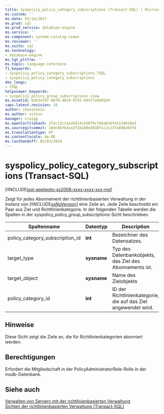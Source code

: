 ```yaml
---
title: Syspolicy_policy_category_subscriptions (Transact-SQL) | Microsoft Docs
ms.custom: ''
ms.date: 03/14/2017
ms.prod: sql
ms.prod_service: database-engine
ms.service: ''
ms.component: system-catalog-views
ms.reviewer: ''
ms.suite: sql
ms.technology:
- database-engine
ms.tgt_pltfrm: ''
ms.topic: language-reference
f1_keywords:
- syspolicy_policy_category_subscriptions_TSQL
- syspolicy_policy_category_subscriptions
dev_langs:
- TSQL
helpviewer_keywords:
- syspolicy_policy_group_subscriptions view
ms.assetid: b3b3a7d7-0b78-46c0-9755-045f7a5692b9
caps.latest.revision: 16
author: stevestein
ms.author: sstein
manager: craigg
ms.openlocfilehash: 2fac13c1a1da914c658f9c7b6a01bfa5124810ed
ms.sourcegitcommit: 2ddc0bfb3ce2f2b160e3638f1c2c237a898263f4
ms.translationtype: HT
ms.contentlocale: de-DE
ms.lasthandoff: 05/03/2018
---
```

# <a name="syspolicypolicycategorysubscriptions-transact-sql"></a>syspolicy_policy_category_subscriptions (Transact-SQL)
[!INCLUDE[tsql-appliesto-ss2008-xxxx-xxxx-xxx-md](../../includes/tsql-appliesto-ss2008-xxxx-xxxx-xxx-md.md)]

  Zeigt für jedes Abonnement der richtlinienbasierten Verwaltung in der Instanz von [!INCLUDE[ssNoVersion](../../includes/ssnoversion-md.md)] eine Zeile an. Jede Zeile beschreibt ein Paar aus Ziel und Richtlinienkategorie. In der folgenden Tabelle werden die Spalten in der syspolicy_policy_group_subscriptions-Sicht beschrieben.  
  
|Spaltenname|Datentyp|Description|  
|-----------------|---------------|-----------------|  
|policy_category_subscription_id|**int**|Bezeichner des Datensatzes.|  
|target_type|**sysname**|Typ des Datenbankobjekts, das Ziel des Abonnements ist.|  
|target_object|**sysname**|Name des Zielobjekts|  
|policy_category_id|**int**|ID der Richtlinienkategorie, die auf das Ziel angewendet wird.|  
  
## <a name="remarks"></a>Hinweise  
 Diese Sicht zeigt die Ziele an, die für Richtlinienkategorien abonniert werden.  
  
## <a name="permissions"></a>Berechtigungen  
 Erfordert die Mitgliedschaft in der PolicyAdministratorRole-Rolle in der msdb-Datenbank.  
  
## <a name="see-also"></a>Siehe auch  
 [Verwalten von Servern mit der richtlinienbasierten Verwaltung](../../relational-databases/policy-based-management/administer-servers-by-using-policy-based-management.md)   
 [Sichten der richtlinienbasierten Verwaltung &#40;Transact-SQL&#41;](../../relational-databases/system-catalog-views/policy-based-management-views-transact-sql.md)  
  
  
